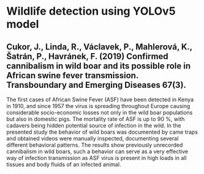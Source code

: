 # Wildlife detection using YOLOv5 model 

## Cukor, J., Linda, R., Václavek, P., Mahlerová, K., Šatrán, P., Havránek, F. (2019) Confirmed cannibalism in wild boar and its possible role in African swine fever transmission. Transboundary and Emerging Diseases 67(3).
The first cases of African Swine Fever (ASF) have been detected in Kenya in 1910, and since 1957 the virus is spreading throughout Europe causing considerable socio-economic losses not only in the wild boar populations but also in domestic pigs. The mortality rate of ASF is up to 90 %, with cadavers being hidden potential source of infection in the wild. In the presented study the behavior of wild boars was documented by came traps and obtained videos were manually inspected, documenting several different behavioral patterns. The results show previously unrecorded cannibalism in wild boars, such a behavior can serve as a very effective way of infection transmission as ASF virus is present in high loads in all tissues and body fluids of an infected animal.
